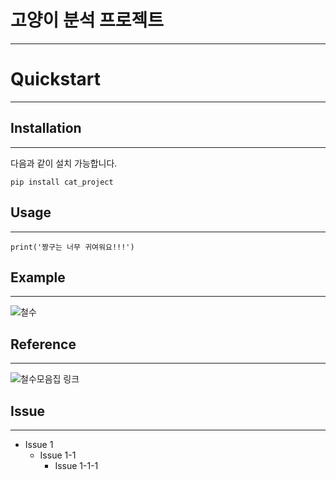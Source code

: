# 고양이 분석 프로젝트
--------------------
# Quickstart
------
## Installation
------------
다음과 같이 설치 가능합니다.
```
pip install cat_project
```
## Usage
-------
```
print('짱구는 너무 귀여워요!!!')
```
## Example
---------
![철수](https://github.com/yeahspring/HelloGit/assets/140477578/31dcad02-0f5d-4440-9a2d-c4d20b302cd0)
## Reference
----------
![철수모음집 링크](https://blog.naver.com/watergus99/222984140692)
## Issue
-------------
- Issue 1
  - Issue 1-1
    - Issue 1-1-1
